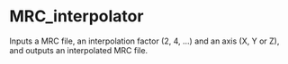 # MRC_interpolator
Inputs a MRC file, an interpolation factor (2, 4, ...) and an axis (X, Y or Z), and outputs an interpolated MRC file.
